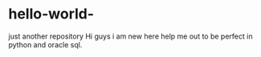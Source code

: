 # hello-world-
just another repository
Hi guys i am new here help me out to be perfect in python and oracle sql.
